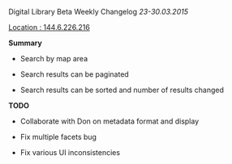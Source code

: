 Digital Library Beta Weekly Changelog
*23-30.03.2015*


[Location : 144.6.226.216](http://144.6.226.216)


**Summary**

* Search by map area

* Search results can be paginated

* Search results can be sorted and number of results changed



**TODO**

* Collaborate with Don on metadata format and display 

* Fix multiple facets bug

* Fix various UI inconsistencies


